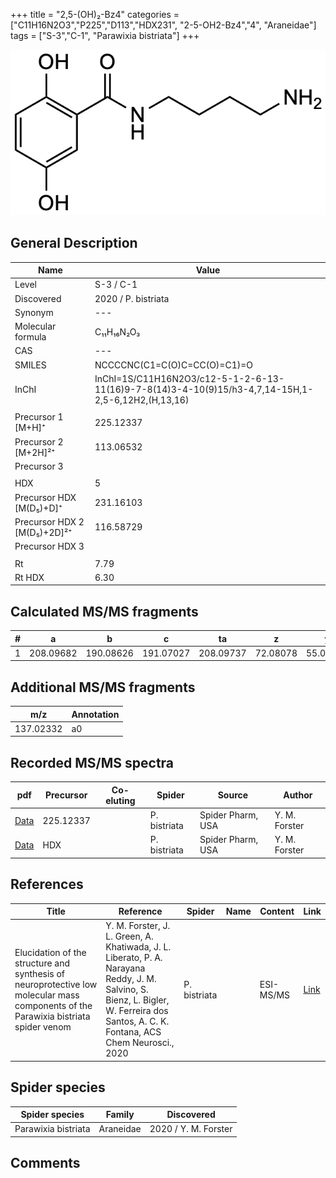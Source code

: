 +++
title = "2,5-(OH)₂-Bz4"
categories = ["C11H16N2O3","P225","D113","HDX231",
"2-5-OH2-Bz4","4",
"Araneidae"]
tags = ["S-3","C-1",
"Parawixia bistriata"]
+++

![](/img/2-5-OH2-Bz4.png)

## General Description

| Name                       | Value              |
|----------------------------|--------------------|
| Level                      | S-3 / C-1          |
| Discovered                 | 2020 / P. bistriata |
| Synonym                    | ---                |
| Molecular formula          | C₁₁H₁₆N₂O₃                   |
| CAS                        | ---                |
| SMILES | NCCCCNC(C1=C(O)C=CC(O)=C1)=O  |
| InChI  | InChI=1S/C11H16N2O3/c12-5-1-2-6-13-11(16)9-7-8(14)3-4-10(9)15/h3-4,7,14-15H,1-2,5-6,12H2,(H,13,16)  |
|                            |                    |
| Precursor 1 [M+H]⁺       | 225.12337      |
| Precursor 2 [M+2H]²⁺        | 113.06532       |
| Precursor 3                |                    |
|                            |                    |
| HDX                        | 5                   |
| Precursor HDX   [M(D₅)+D]⁺   | 231.16103                   |
| Precursor HDX 2 [M(D₅)+2D]²⁺ | 116.58729                   |
| Precursor HDX 3            |                    |
|                            |                    |
| Rt                         | 7.79                   |
| Rt HDX                     | 6.30                   |

## Calculated MS/MS fragments

| # | a         | b         | c         | ta        | z         | y         | tz        |
|---|-----------|-----------|-----------|-----------|-----------|-----------|-----------|
| 1 | 208.09682 | 190.08626 | 191.07027 | 208.09737 | 72.08078 | 55.05423 | 89.10732 |

## Additional MS/MS fragments

| m/z       | Annotation |
|-----------|------------|
| 137.02332 | a0         |

## Recorded MS/MS spectra

| pdf                                             | Precursor | Co-eluting | Spider      | Source                       | Author        |
|-------------------------------------------------|-----------|------------|-------------|------------------------------|---------------|
| [Data](/pdf/P-bistriata/225_2-5-OH2-Bz4_Pb.pdf) | 225.12337 |           | P. bistriata | Spider Pharm, USA | Y. M. Forster |
| [Data](/pdf/P-bistriata/225_2-5-OH2-Bz4_Pb_HDX.pdf) | HDX |           | P. bistriata | Spider Pharm, USA | Y. M. Forster |


## References

| Title | Reference | Spider | Name | Content | Link |
|-------|-----------|--------|------|---------|------|
| Elucidation of the structure and synthesis of neuroprotective low molecular mass components of the Parawixia bistriata spider venom      | Y. M. Forster, J. L. Green, A. Khatiwada, J. L. Liberato, P. A. Narayana Reddy, J. M. Salvino, S. Bienz, L. Bigler, W. Ferreira dos Santos, A. C. K. Fontana, ACS Chem Neurosci., 2020          | P. bistriata       |      | ESI-MS/MS        | [Link](https://pubs.acs.org/doi/10.1021/acschemneuro.0c00007)     |

## Spider species

| Spider species     | Family     | Discovered           |
|--------------------|------------|----------------------|
| Parawixia bistriata | Araneidae | 2020 / Y. M. Forster |


## Comments